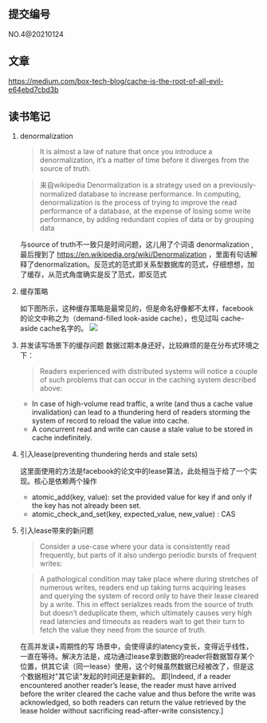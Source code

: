 ## 提交编号
NO.4@20210124

## 文章
https://medium.com/box-tech-blog/cache-is-the-root-of-all-evil-e64ebd7cbd3b

## 读书笔记

1. denormalization
    > It is almost a law of nature that once you introduce a denormalization, it’s a matter of time before it diverges from the source of truth.

    > 来自wikipedia Denormalization is a strategy used on a previously-normalized database to increase performance. In computing, denormalization is the process of trying to improve the read performance of a database, at the expense of losing some write performance, by adding redundant copies of data or by grouping data

    与source of truth不一致只是时间问题，这儿用了个词语 denormalization , 最后搜到了 https://en.wikipedia.org/wiki/Denormalization ，里面有句话解释了denormalization。反范式的范式即关系型数据库的范式，仔细想想，加了缓存，从范式角度确实是反了范式，即反范式

2. 缓存策略

    如下图所示，这种缓存策略是最常见的，但是命名好像都不太样，facebook的论文中称之为（demand-filled look-aside cache），也见过叫 cache-aside cache名字的。
    ![](https://miro.medium.com/max/700/1*ADUvdnyTltZmpubw7w3FPg.jpeg)

3. 并发读写场景下的缓存问题
    数据过期本身还好，比较麻烦的是在分布式环境之下：
    > Readers experienced with distributed systems will notice a couple of such problems that can occur in the caching system described above:
    - In case of high-volume read traffic, a write (and thus a cache value invalidation) can lead to a thundering herd of readers storming the system of record to reload the value into cache.
    - A concurrent read and write can cause a stale value to be stored in cache indefinitely.

4. 引入lease(preventing thundering herds and stale sets)

    这里面使用的方法是facebook的论文中的lease算法，此处相当于给了一个实现。核心是依赖两个操作
    - atomic_add(key, value): set the provided value for key if and only if the key has not already been set.
    - atomic_check_and_set(key, expected_value, new_value) : CAS

5. 引入lease带来的新问题
    > Consider a use-case where your data is consistently read frequently, but parts of it also undergo periodic bursts of frequent writes:

    > A pathological condition may take place where during stretches of numerous writes, readers end up taking turns acquiring leases and querying the system of record only to have their lease cleared by a write. This in effect serializes reads from the source of truth but doesn’t deduplicate them, which ultimately causes very high read latencies and timeouts as readers wait to get their turn to fetch the value they need from the source of truth.

    在高并发读+周期性的写 场景中，会使得读的latency变长，变得近乎线性，一直在等待。解决方法是，成功通过lease拿到数据的reader将数据暂存某个位置，供其它读（同一lease）使用，这个时候虽然数据已经被改了，但是这个数据相对"其它读"发起的时间还是新鲜的。
    即[Indeed, if a reader encountered another reader’s lease, the reader must have arrived before the writer cleared the cache value and thus before the write was acknowledged, so both readers can return the value retrieved by the lease holder without sacrificing read-after-write consistency.]
 